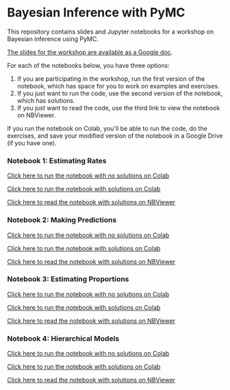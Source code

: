 # Bayesian Inference with PyMC

This repository contains slides and Jupyter notebooks for a workshop on Bayesian inference using PyMC.

[The slides for the workshop are available as a Google doc](https://docs.google.com/presentation/d/e/2PACX-1vRfzvjPnyBevd1VBt8yxwP23xuddrcYgu1mYOsTE9o_ViWJqoxWMhzgcw-FPhfeeobEbXYoeJvsPuQ-/pub).

For each of the notebooks below, you have three options: 

1. If you are participating in the workshop, run the first version of the notebook, which has space for you to work on examples and exercises.
2. If you just want to run the code, use the second version of the notebook, which has solutions.
3. If you just want to read the code, use the third link to view the notebook on NBViewer. 

If you run the notebook on Colab, you'll be able to run the code, do the exercises, and save your modified version of the notebook in a Google Drive (if you have one).

### Notebook 1: Estimating Rates

[Click here to run the notebook with no solutions on Colab](https://colab.research.google.com/github/AllenDowney/BayesianInferencePyMC/blob/main/01_rate.ipynb)

[Click here to run the notebook with solutions on Colab](https://colab.research.google.com/github/AllenDowney/BayesianInferencePyMC/blob/main/soln/01_rate.ipynb)

[Click here to read the notebook with solutions on NBViewer](https://nbviewer.jupyter.org/github/AllenDowney/BayesianInferencePyMC/blob/main/soln/01_rate.ipynb)



### Notebook 2: Making Predictions

[Click here to run the notebook with no solutions on Colab](https://colab.research.google.com/github/AllenDowney/BayesianInferencePyMC/blob/main/02_predict.ipynb)

[Click here to run the notebook with solutions on Colab](https://colab.research.google.com/github/AllenDowney/BayesianInferencePyMC/blob/main/soln/02_predict.ipynb)

[Click here to read the notebook with solutions on NBViewer](https://nbviewer.jupyter.org/github/AllenDowney/BayesianInferencePyMC/blob/main/soln/02_predict.ipynb)



### Notebook 3: Estimating Proportions

[Click here to run the notebook with no solutions on Colab](https://colab.research.google.com/github/AllenDowney/BayesianInferencePyMC/blob/main/03_proportion.ipynb)

[Click here to run the notebook with solutions on Colab](https://colab.research.google.com/github/AllenDowney/BayesianInferencePyMC/blob/main/soln/03_proportion.ipynb)

[Click here to read the notebook with solutions on NBViewer](https://nbviewer.jupyter.org/github/AllenDowney/BayesianInferencePyMC/blob/main/soln/03_proportion.ipynb)



### Notebook 4: Hierarchical Models

[Click here to run the notebook with no solutions on Colab](https://colab.research.google.com/github/AllenDowney/BayesianInferencePyMC/blob/main/04_hierarchical.ipynb)

[Click here to run the notebook with solutions on Colab](https://colab.research.google.com/github/AllenDowney/BayesianInferencePyMC/blob/main/soln/04_hierarchical.ipynb)

[Click here to read the notebook with solutions on NBViewer](https://nbviewer.jupyter.org/github/AllenDowney/BayesianInferencePyMC/blob/main/soln/04_hierarchical.ipynb)


